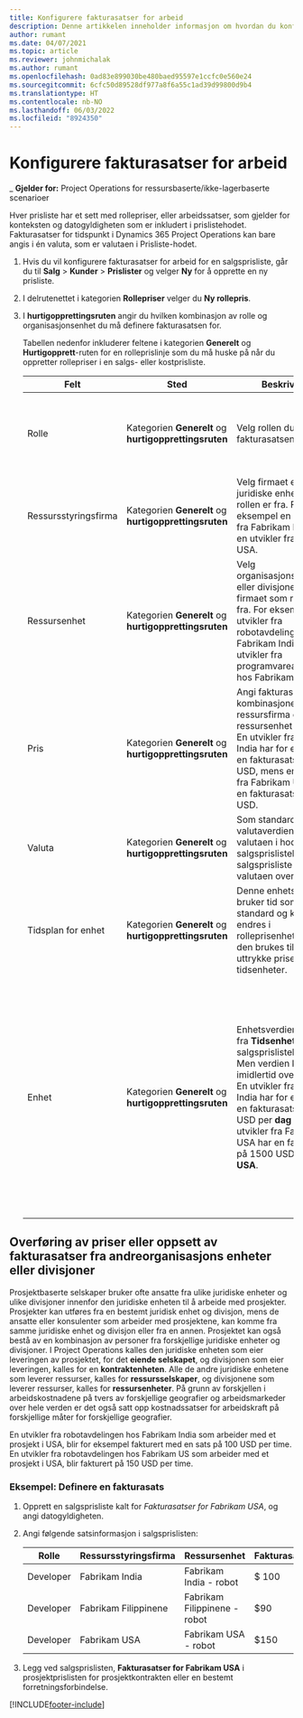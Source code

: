 ```yaml
---
title: Konfigurere fakturasatser for arbeid
description: Denne artikkelen inneholder informasjon om hvordan du konfigurerer faktureringssatser for arbeid i Project Operations.
author: rumant
ms.date: 04/07/2021
ms.topic: article
ms.reviewer: johnmichalak
ms.author: rumant
ms.openlocfilehash: 0ad83e899030be480baed95597e1ccfc0e560e24
ms.sourcegitcommit: 6cfc50d89528df977a8f6a55c1ad39d99800d9b4
ms.translationtype: HT
ms.contentlocale: nb-NO
ms.lasthandoff: 06/03/2022
ms.locfileid: "8924350"
---
```

# <a name="set-up-labor-bill-rates"></a>Konfigurere fakturasatser for arbeid

_ **Gjelder for:** Project Operations for ressursbaserte/ikke-lagerbaserte scenarioer

Hver prisliste har et sett med rollepriser, eller arbeidssatser, som gjelder for konteksten og datogyldigheten som er inkludert i prislistehodet. Fakturasatser for tidspunkt i Dynamics 365 Project Operations kan bare angis i én valuta, som er valutaen i Prisliste-hodet.

1. Hvis du vil konfigurere fakturasatser for arbeid for en salgsprisliste, går du til **Salg** > **Kunder** > **Prislister** og velger **Ny** for å opprette en ny prisliste. 
2. I delrutenettet i kategorien **Rollepriser** velger du **Ny rollepris**. 
3. I **hurtigopprettingsruten** angir du hvilken kombinasjon av rolle og organisasjonsenhet du må definere fakturasatsen for.

   Tabellen nedenfor inkluderer feltene i kategorien **Generelt** og **Hurtigopprett**-ruten for en rolleprislinje som du må huske på når du oppretter rollepriser i en salgs- eller kostprisliste.

    | Felt | Sted | Beskrivelse | Nedstrøms påvirkning |
    | --- | --- | --- | --- |
    | Rolle | Kategorien **Generelt** og **hurtigopprettingsruten** | Velg rollen du angir fakturasatsen for. | Rollen på det innkommende estimatet eller den faktiske verdien samsvares mot denne linjen for å standardisere fakturasatsen for rollen. |
    | Ressursstyringsfirma | Kategorien **Generelt** og **hurtigopprettingsruten** | Velg firmaet eller den juridiske enheten som rollen er fra. For eksempel en utvikler fra Fabrikam India eller en utvikler fra Fabrikam USA. | Resursfirmaet på det innkommende estimatet eller den faktiske verdien samsvares mot denne linjen for å standardisere fakturasatsen for rollen. |
    | Ressursenhet | Kategorien **Generelt** og **hurtigopprettingsruten** | Velg organisasjonsenheten eller divisjonen av firmaet som rollen er fra. For eksempel en utvikler fra robotavdelingen hos Fabrikam India eller en utvikler fra programvareavdelingen hos Fabrikam USA. | Resursenheten på det innkommende estimatet eller den faktiske verdien samsvares mot denne linjen for å standardisere fakturasatsen for rollen. |
    | Pris | Kategorien **Generelt** og **hurtigopprettingsruten** | Angi fakturasatsen for kombinasjonen av ressursfirma og ressursenhet for rollen. En utvikler fra Fabrikam India har for eksempel en fakturasats på 100 USD, mens en utvikler fra Fabrikam USA har en fakturasats på 150 USD. | Denne prisen er standard fakturasats på prisen per enhet på det innkommende estimatet eller den faktiske linjen i tidstransaksjonsklassen. |
    | Valuta | Kategorien **Generelt** og **hurtigopprettingsruten**| Som standard kommer valutaverdien fra valutaen i hodet i salgsprislistehodet. I en salgsprisliste kan ikke valutaen overstyres. | Denne valutaen er standardvalutaen for prisen per enhet på den innkommende faktiske salgslinjen i tidstransaksjonsklassen. |
    | Tidsplan for enhet | Kategorien **Generelt** og **hurtigopprettingsruten** | Denne enhetsplanen bruker tid som standard og kan ikke endres i rolleprisenheten fordi den brukes til å uttrykke priser etter tidsenheter. | Dette feltet har ingen nedstrøms påvirkning. |
    | Enhet | Kategorien **Generelt** og **hurtigopprettingsruten** | Enhetsverdien kommer fra **Tidsenhet**-feltet i salgsprislistehodet. Men verdien kan imidlertid overstyres. En utvikler fra Fabrikam India har for eksempel en fakturasats på 1000 USD per **dag i India**. En utvikler fra Fabrikam USA har en fakturasats på 1500 USD per **dag i USA**. | Når prisen per enhet som standard brukes på et innkommende estimat eller en faktisk linje, bruker systemet enheter og konvertering i basisenheter for å beregne en pris per enhet. Estimatet er for eksempel 10 **dager i India** med arbeid for en utvikler fra India, og enhet dag i India defineres som 10 timer. Når denne estimatlinjen skal prises, beregner programmet enhetsprisen på estimatet som 1000 USD/10 timer = 100 USD per time. |

## <a name="transfer-pricing-or-set-up-bill-rates-for-resources-from-other-organizational-units-or-divisions"></a>Overføring av priser eller oppsett av fakturasatser fra andreorganisasjons enheter eller divisjoner 

Prosjektbaserte selskaper bruker ofte ansatte fra ulike juridiske enheter og ulike divisjoner innenfor den juridiske enheten til å arbeide med prosjekter. Prosjekter kan utføres fra en bestemt juridisk enhet og divisjon, mens de ansatte eller konsulenter som arbeider med prosjektene, kan komme fra samme juridiske enhet og divisjon eller fra en annen. Prosjektet kan også bestå av en kombinasjon av personer fra forskjellige juridiske enheter og divisjoner. I Project Operations kalles den juridiske enheten som eier leveringen av prosjektet, for det **eiende selskapet**, og divisjonen som eier leveringen, kalles for en **kontraktenheten**. Alle de andre juridiske enhetene som leverer ressurser, kalles for **ressursselskaper**, og divisjonene som leverer ressurser, kalles for **ressursenheter**. På grunn av forskjellen i arbeidskostnadene på tvers av forskjellige geografier og arbeidsmarkeder over hele verden er det også satt opp kostnadssatser for arbeidskraft på forskjellige måter for forskjellige geografier.

En utvikler fra robotavdelingen hos Fabrikam India som arbeider med et prosjekt i USA, blir for eksempel fakturert med en sats på 100 USD per time. En utvikler fra robotavdelingen hos Fabrikam US som arbeider med et prosjekt i USA, blir fakturert på 150 USD per time. 

### <a name="example-set-up-a-bill-rate"></a>Eksempel: Definere en fakturasats 

1. Opprett en salgsprisliste kalt for *Fakturasatser for Fabrikam USA*, og angi datogyldigheten.
2. Angi følgende satsinformasjon i salgsprislisten:

    | Rolle | Ressursstyringsfirma | Ressursenhet | Fakturasats |
    | --- | --- | --- | --- |
    | Developer | Fabrikam India | Fabrikam India - robot | $ 100 |
    | Developer | Fabrikam Filippinene | Fabrikam Filippinene -robot | $90 |
    | Developer | Fabrikam USA | Fabrikam USA - robot | $150 |

3. Legg ved salgsprislisten, **Fakturasatser for Fabrikam USA** i prosjektprislisten for prosjektkontrakten eller en bestemt forretningsforbindelse.


[!INCLUDE[footer-include](../includes/footer-banner.md)]

